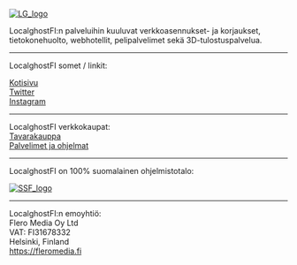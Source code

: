 [![LG_logo](https://cdn.mb24.fi/Logot/Localghost/localghost_oranssi.png)](https://localghost.fi)


LocalghostFI:n palveluihin kuuluvat verkkoasennukset- ja korjaukset, tietokonehuolto, webhotellit, pelipalvelimet sekä 3D-tulostuspalvelua.

---
LocalghostFI somet / linkit:

[Kotisivu](https://localghost.fi)    
[Twitter](https://twitter.com/localghostfi)     
[Instagram](https://instagram.com/localghostfi)     

---
LocalghostFI verkkokaupat:     
[Tavarakauppa](https://localghost.fi/store)     
[Palvelimet ja ohjelmat](https://store.localghost.fi)        

---
LocalghostFI on 100% suomalainen ohjelmistotalo:    

[![SSF_logo](https://softwarefromfinland.com/wp-content/uploads/2017/03/software-from-finland-positive-web.png)](https://softwarefromfinland.com)
      
---    
LocalghostFI:n emoyhtiö:    
Flero Media Oy Ltd    
VAT: FI31678332    
Helsinki, Finland    
https://fleromedia.fi    
